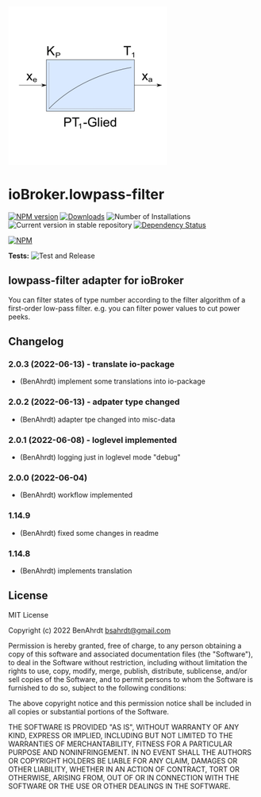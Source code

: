 ![Logo](admin/lowpass-filter.png)
# ioBroker.lowpass-filter

[![NPM version](https://img.shields.io/npm/v/iobroker.janitza-gridvis.svg)](https://www.npmjs.com/package/iobroker.lowpass-filter)
[![Downloads](https://img.shields.io/npm/dm/iobroker.janitza-gridvis.svg)](https://www.npmjs.com/package/iobroker.lowpass-filter)
![Number of Installations](https://iobroker.live/badges/lowpass-filter-installed.svg)
![Current version in stable repository](https://iobroker.live/badges/lowpass-filter-stable.svg)
[![Dependency Status](https://img.shields.io/david/BenAhrdt/iobroker.janitza-gridvis.svg)](https://david-dm.org/BenAhrdt/iobroker.lowpass-filter)

[![NPM](https://nodei.co/npm/iobroker.janitza-gridvis.png?downloads=true)](https://nodei.co/npm/iobroker.lowpass-filter/)

**Tests:** ![Test and Release](https://github.com/BenAhrdt/ioBroker.lowpass-filter/workflows/Test%20and%20Release/badge.svg)

## lowpass-filter adapter for ioBroker

You can filter states of type number according to the filter algorithm of a first-order low-pass filter.
e.g. you can filter power values to cut power peeks.

## Changelog
<!--
	Placeholder for the next version (at the beginning of the line):
	### **WORK IN PROGRESS**
-->

### 2.0.3 (2022-06-13) - translate io-package
* (BenAhrdt) implement some translations into io-package

### 2.0.2 (2022-06-13) - adpater type changed
* (BenAhrdt) adapter tpe changed into misc-data

### 2.0.1 (2022-06-08) - loglevel implemented
* (BenAhrdt) logging just in loglevel mode "debug"

### 2.0.0 (2022-06-04)
* (BenAhrdt) workflow implemented

### 1.14.9
* (BenAhrdt) fixed some changes in readme

### 1.14.8
* (BenAhrdt) implements translation

## License
MIT License

Copyright (c) 2022 BenAhrdt <bsahrdt@gmail.com>

Permission is hereby granted, free of charge, to any person obtaining a copy
of this software and associated documentation files (the "Software"), to deal
in the Software without restriction, including without limitation the rights
to use, copy, modify, merge, publish, distribute, sublicense, and/or sell
copies of the Software, and to permit persons to whom the Software is
furnished to do so, subject to the following conditions:

The above copyright notice and this permission notice shall be included in all
copies or substantial portions of the Software.

THE SOFTWARE IS PROVIDED "AS IS", WITHOUT WARRANTY OF ANY KIND, EXPRESS OR
IMPLIED, INCLUDING BUT NOT LIMITED TO THE WARRANTIES OF MERCHANTABILITY,
FITNESS FOR A PARTICULAR PURPOSE AND NONINFRINGEMENT. IN NO EVENT SHALL THE
AUTHORS OR COPYRIGHT HOLDERS BE LIABLE FOR ANY CLAIM, DAMAGES OR OTHER
LIABILITY, WHETHER IN AN ACTION OF CONTRACT, TORT OR OTHERWISE, ARISING FROM,
OUT OF OR IN CONNECTION WITH THE SOFTWARE OR THE USE OR OTHER DEALINGS IN THE
SOFTWARE.
